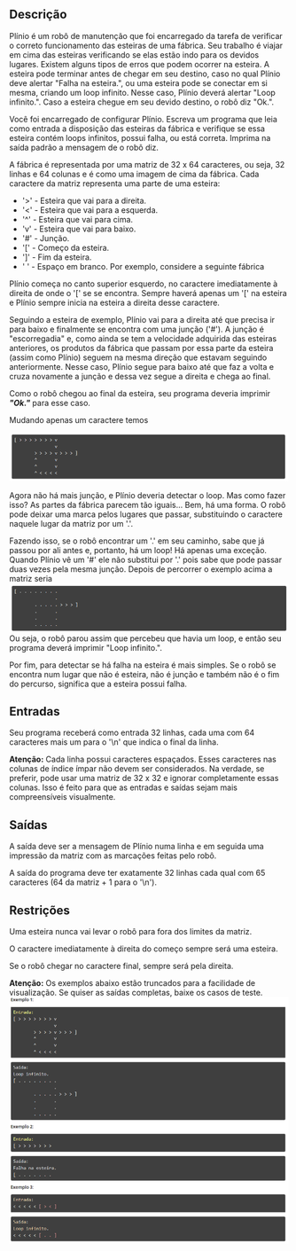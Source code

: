 ## Descrição
Plínio é um robô de manutenção que foi encarregado da tarefa de verificar o correto funcionamento das esteiras de uma fábrica. Seu trabalho é viajar em cima das esteiras verificando se elas estão indo para os devidos lugares. Existem alguns tipos de erros que podem ocorrer na esteira. A esteira pode terminar antes de chegar em seu destino, caso no qual Plínio deve alertar "Falha na esteira.", ou uma esteira pode se conectar em si mesma, criando um loop infinito. Nesse caso, Plínio deverá alertar "Loop infinito.". Caso a esteira chegue em seu devido destino, o robô diz "Ok.".

Você foi encarregado de configurar Plínio. Escreva um programa que leia como entrada a disposição das esteiras da fábrica e verifique se essa esteira contém loops infinitos, possui falha, ou está correta. Imprima na saída padrão a mensagem de o robô diz.

A fábrica é representada por uma matriz de 32 x 64 caracteres, ou seja, 32 linhas e 64 colunas e é como uma imagem de cima da fábrica. Cada caractere da matriz representa uma parte de uma esteira:

* '>' - Esteira que vai para a direita.
* '<' - Esteira que vai para a esquerda.
* '^' - Esteira que vai para cima.
* 'v' - Esteira que vai para baixo.
* '#' - Junção.
* '[' - Começo da esteira.
* ']' - Fim da esteira.
* ' ' - Espaço em branco.
Por exemplo, considere a seguinte fábrica


Plínio começa no canto superior esquerdo, no caractere imediatamente à direita de onde o '[' se se encontra. Sempre haverá apenas um '[' na esteira e Plínio sempre inicia na esteira a direita desse caractere.

Seguindo a esteira de exemplo, Plínio vai para a direita até que precisa ir para baixo e finalmente se encontra com uma junção ('#'). A junção é "escorregadia" e, como ainda se tem a velocidade adquirida das esteiras anteriores, os produtos da fábrica que passam por essa parte da esteira (assim como Plínio) seguem na mesma direção que estavam seguindo anteriormente. Nesse caso, Plínio segue para baixo até que faz a volta e cruza novamente a junção e dessa vez segue a direita e chega ao final.

Como o robô chegou ao final da esteira, seu programa deveria imprimir *__"Ok."__* para esse caso.

Mudando apenas um caractere temos

![alt-text](https://github.com/niicao/USP/blob/main/Laborat%C3%B3rio%20de%20ICC%20(Laboratory%20of%20Computer%20Science%20Introduction)/Lista%203%20(Vetores%2C%20Strings%20e%20Matrizes)/A%20Esteira%20de%20Pl%C3%ADnio/esteira0.png)

Agora não há mais junção, e Plínio deveria detectar o loop. Mas como fazer isso? As partes da fábrica parecem tão iguais... Bem, há uma forma. O robô pode deixar uma marca pelos lugares que passar, substituindo o caractere naquele lugar da matriz por um '.'.

Fazendo isso, se o robô encontrar um '.' em seu caminho, sabe que já passou por ali antes e, portanto, há um loop! Há apenas uma exceção. Quando Plínio vê um '#' ele não substitui por '.' pois sabe que pode passar duas vezes pela mesma junção. Depois de percorrer o exemplo acima a matriz seria
![alt-text](https://github.com/niicao/USP/blob/main/Laborat%C3%B3rio%20de%20ICC%20(Laboratory%20of%20Computer%20Science%20Introduction)/Lista%203%20(Vetores%2C%20Strings%20e%20Matrizes)/A%20Esteira%20de%20Pl%C3%ADnio/esteira1.png)
Ou seja, o robô parou assim que percebeu que havia um loop, e então seu programa deverá imprimir "Loop infinito.".

Por fim, para detectar se há falha na esteira é mais simples. Se o robô se encontra num lugar que não é esteira, não é junção e também não é o fim do percurso, significa que a esteira possui falha.

## Entradas
Seu programa receberá como entrada 32 linhas, cada uma com 64 caracteres mais um para o '\n' que indica o final da linha.

**Atenção:** Cada linha possui caracteres espaçados. Esses caracteres nas colunas de índice ímpar não devem ser considerados. Na verdade, se preferir, pode usar uma matriz de 32 x 32 e ignorar completamente essas colunas. Isso é feito para que as entradas e saídas sejam mais compreensíveis visualmente.

## Saídas
A saída deve ser a mensagem de Plínio numa linha e em seguida uma impressão da matriz com as marcações feitas pelo robô.

A saída do programa deve ter exatamente 32 linhas cada qual com 65 caracteres (64 da matriz + 1 para o '\n').

## Restrições
Uma esteira nunca vai levar o robô para fora dos limites da matriz.

O caractere imediatamente à direita do começo sempre será uma esteira.

Se o robô chegar no caractere final, sempre será pela direita.

**Atenção:** Os exemplos abaixo estão truncados para a facilidade de visualização. Se quiser as saídas completas, baixe os casos de teste.
![alt-text](https://github.com/niicao/USP/blob/main/Laborat%C3%B3rio%20de%20ICC%20(Laboratory%20of%20Computer%20Science%20Introduction)/Lista%203%20(Vetores%2C%20Strings%20e%20Matrizes)/A%20Esteira%20de%20Pl%C3%ADnio/esteira2.png)
